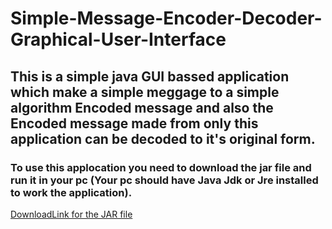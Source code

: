 # Simple-Message-Encoder-Decoder-Graphical-User-Interface
## This is a simple java GUI bassed application which make a simple meggage to a simple algorithm **Encoded** message and also the **Encoded** message made from only this application can be decoded to it's original form.
### To use this applocation you need to download the jar file and run it in your pc **(Your pc should have Java Jdk or Jre installed to work the application)**.
[DownloadLink for the JAR file](https://github.com/moyukh00145/Simple-Message-Encoder-Decoder-Graphical-User-Interface/blob/master/EncoderGui.jar?raw=true)
